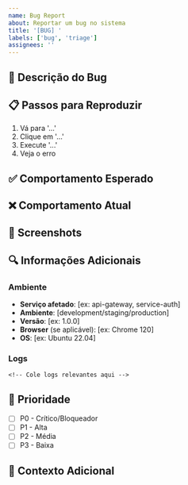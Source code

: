 ```yaml
---
name: Bug Report
about: Reportar um bug no sistema
title: '[BUG] '
labels: ['bug', 'triage']
assignees: ''
---
```


## 🐛 Descrição do Bug

<!-- Descreva claramente o bug encontrado -->

## 📋 Passos para Reproduzir

1. Vá para '...'
2. Clique em '...'
3. Execute '...'
4. Veja o erro

## ✅ Comportamento Esperado

<!-- Descreva o que deveria acontecer -->

## ❌ Comportamento Atual

<!-- Descreva o que está acontecendo -->

## 📸 Screenshots

<!-- Se aplicável, adicione screenshots para ajudar a explicar o problema -->

## 🔍 Informações Adicionais

### Ambiente

- **Serviço afetado**: [ex: api-gateway, service-auth]
- **Ambiente**: [development/staging/production]
- **Versão**: [ex: 1.0.0]
- **Browser** (se aplicável): [ex: Chrome 120]
- **OS**: [ex: Ubuntu 22.04]

### Logs

```
<!-- Cole logs relevantes aqui -->
```

## 🎯 Prioridade

- [ ] P0 - Crítico/Bloqueador
- [ ] P1 - Alta
- [ ] P2 - Média
- [ ] P3 - Baixa

## 📝 Contexto Adicional

<!-- Adicione qualquer outro contexto sobre o problema aqui -->
